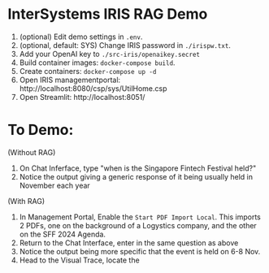 # InterSystems IRIS RAG Demo

1. (optional) Edit demo settings in `.env`.
2. (optional, default: SYS) Change IRIS password in `./irispw.txt`.
3. Add your OpenAI key to `./src-iris/openaikey.secret`
4. Build container images: `docker-compose build`.
5. Create containers: `docker-compose up -d`
6. Open IRIS managementportal: http://localhost:8080/csp/sys/UtilHome.csp
7. Open Streamlit: http://localhost:8051/

# To Demo:
(Without RAG)
1. On Chat Inferface, type "when is the Singapore Fintech Festival held?"
2. Notice the output giving a generic response of it being usually held in November each year

(With RAG)
1. In Management Portal, Enable the  `Start PDF Import Local`. This imports 2 PDFs, one on the background of a Logystics company, and the other on the SFF 2024 Agenda.
2. Return to the Chat Interface, enter in the same question as above
3. Notice the output being more specific that the event is held on 6-8 Nov.
4. Head to the Visual Trace, locate the 
